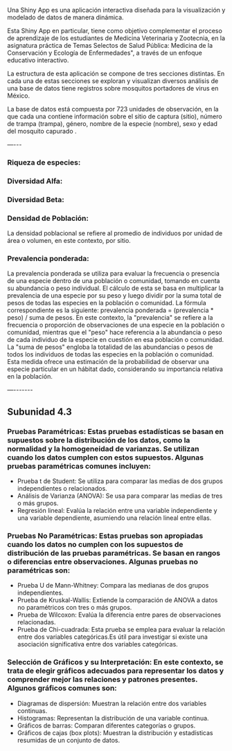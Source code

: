 Una Shiny App es una aplicación interactiva diseñada para la visualización y modelado de datos de manera dinámica.

Esta Shiny App en particular, tiene como objetivo complementar el proceso de aprendizaje de los estudiantes de Medicina Veterinaria y Zootecnia, en la asignatura práctica de Temas Selectos de Salud Pública: Medicina de la Conservación y Ecología de Enfermedades", a través de un enfoque educativo interactivo.

La estructura de esta aplicación se compone de tres secciones distintas. En cada una de estas secciones se exploran y visualizan diversos análisis de una base de datos tiene registros sobre mosquitos portadores de virus en México.

La base de datos está compuesta por 723 unidades de observación, en la que cada una contiene información sobre el sitio de captura (sitio), número de trampa (trampa), género, nombre de la especie (nombre), sexo y edad del mosquito capurado . 

—---
### Riqueza de especies:

### Diversidad Alfa:

### Diversidad Beta: 

### Densidad de Población:
La densidad poblacional se refiere al promedio de individuos por unidad de área o volumen, en este contexto, por sitio.

### Prevalencia ponderada:
La prevalencia ponderada se utiliza para evaluar la frecuencia o presencia de una especie dentro de una población o comunidad, tomando en cuenta su abundancia o peso individual. El cálculo de esta se basa en multiplicar la prevalencia de una especie por su peso y luego dividir por la suma total de pesos de todas las especies en la población o comunidad.
La fórmula correspondiente es la siguiente: 
prevalencia ponderada = (prevalencia * peso) / suma de pesos. 
En este contexto, la "prevalencia" se refiere a la frecuencia o proporción de observaciones de una especie en la población o comunidad, mientras que el "peso" hace referencia a la abundancia o peso de cada individuo de la especie en cuestión en esa población o comunidad. La "suma de pesos" engloba la totalidad de las abundancias o pesos de todos los individuos de todas las especies en la población o comunidad.
Esta medida ofrece una estimación de la probabilidad de observar una especie particular en un hábitat dado, considerando su importancia relativa en la población.

—-------
## Subunidad 4.3

### Pruebas Paramétricas: Estas pruebas estadísticas se basan en supuestos sobre la distribución de los datos, como la normalidad y la homogeneidad de varianzas. Se utilizan cuando los datos cumplen con estos supuestos. Algunas pruebas paramétricas comunes incluyen:
- Prueba t de Student: Se utiliza para comparar las medias de dos grupos independientes o relacionados.
- Análisis de Varianza (ANOVA): Se usa para comparar las medias de tres o más grupos.
- Regresión lineal: Evalúa la relación entre una variable independiente y una variable dependiente, asumiendo una relación lineal entre ellas.

### Pruebas No Paramétricas: Estas pruebas son apropiadas cuando los datos no cumplen con los supuestos de distribución de las pruebas paramétricas. Se basan en rangos o diferencias entre observaciones. Algunas pruebas no paramétricas son:
- Prueba U de Mann-Whitney: Compara las medianas de dos grupos independientes.
- Prueba de Kruskal-Wallis: Extiende la comparación de ANOVA a datos no paramétricos con tres o más grupos.
- Prueba de Wilcoxon: Evalúa la diferencia entre pares de observaciones relacionadas.
- Prueba de Chi-cuadrada: Esta prueba se emplea para evaluar la relación entre dos variables categóricas.Es útil para investigar si existe una asociación significativa entre dos variables categóricas.

### Selección de Gráficos y su Interpretación: En este contexto, se trata de elegir gráficos adecuados para representar los datos y comprender mejor las relaciones y patrones presentes. Algunos gráficos comunes son:
- Diagramas de dispersión: Muestran la relación entre dos variables continuas.
- Histogramas: Representan la distribución de una variable continua.
- Gráficos de barras: Comparan diferentes categorías o grupos.
- Gráficos de cajas (box plots): Muestran la distribución y estadísticas resumidas de un conjunto de datos.
